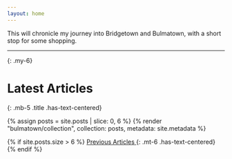 ```yaml
---
layout: home
---
```


This will chronicle my journey into Bridgetown and Bulmatown, with a short stop for some shopping.

----
{: .my-6}

# Latest Articles
{: .mb-5 .title .has-text-centered}

{% assign posts = site.posts | slice: 0, 6 %}
{% render "bulmatown/collection", collection: posts, metadata: site.metadata %}

{% if site.posts.size > 6 %}
  <a href="/posts/" class="button is-primary is-outlined is-small"><span>Previous Articles</span> <span class="icon"><i class="fa fa-arrow-right"></i></span></a>
  {: .mt-6 .has-text-centered}
{% endif %}
